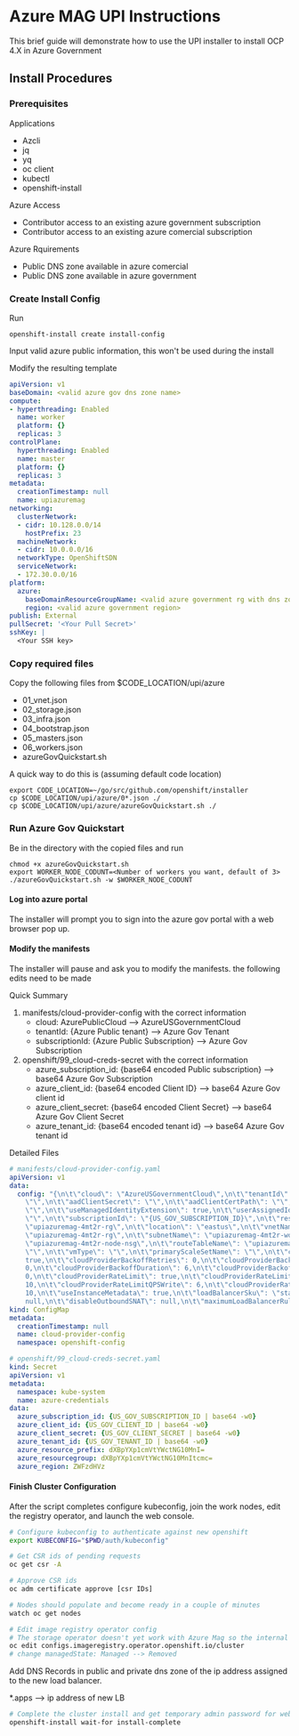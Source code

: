 # Azure MAG UPI Instructions

This brief guide will demonstrate how to use the UPI installer to install OCP 4.X in Azure Government

## Install Procedures

### Prerequisites

Applications
- Azcli
- jq
- yq
- oc client
- kubectl
- openshift-install

Azure Access
- Contributor access to an existing azure government subscription
- Contributor access to an existing azure comercial subscription

Azure Rquirements
- Public DNS zone available in azure comercial
- Public DNS zone available in azure government

### Create Install Config

Run
```shell
openshift-install create install-config
```
Input valid azure public information, this won't be used during the install

Modify the resulting template
```yaml
apiVersion: v1
baseDomain: <valid azure gov dns zone name>
compute:
- hyperthreading: Enabled
  name: worker
  platform: {}
  replicas: 3
controlPlane:
  hyperthreading: Enabled
  name: master
  platform: {}
  replicas: 3
metadata:
  creationTimestamp: null
  name: upiazuremag
networking:
  clusterNetwork:
  - cidr: 10.128.0.0/14
    hostPrefix: 23
  machineNetwork:
  - cidr: 10.0.0.0/16
  networkType: OpenShiftSDN
  serviceNetwork:
  - 172.30.0.0/16
platform:
  azure:
    baseDomainResourceGroupName: <valid azure government rg with dns zone>
    region: <valid azure government region>
publish: External
pullSecret: '<Your Pull Secret>'
sshKey: |
  <Your SSH key>
```

### Copy required files

Copy the following files from $CODE_LOCATION/upi/azure

- 01_vnet.json
- 02_storage.json
- 03_infra.json
- 04_bootstrap.json
- 05_masters.json
- 06_workers.json
- azureGovQuickstart.sh

A quick way to do this is (assuming default code location)
```shell
export CODE_LOCATION=~/go/src/github.com/openshift/installer
cp $CODE_LOCATION/upi/azure/0*.json ./
cp $CODE_LOCATION/upi/azure/azureGovQuickstart.sh ./
```

### Run Azure Gov Quickstart

Be in the directory with the copied files and run
```shell
chmod +x azureGovQuickstart.sh
export WORKER_NODE_CODUNT=<Number of workers you want, default of 3>
./azureGovQuickstart.sh -w $WORKER_NODE_CODUNT
```

#### Log into azure portal
The installer will prompt you to sign into the azure gov portal with a web browser pop up.

#### Modify the manifests
The installer will pause and ask you to modify the manifests. the following edits need to be made

Quick Summary

1. manifests/cloud-provider-config with the correct information
    - cloud: AzurePublicCloud --> AzureUSGovernmentCloud
    - tenantId: {Azure Public tenant} --> Azure Gov Tenant
    - subscriptionId: {Azure Public Subscription} --> Azure Gov Subscription
2. openshift/99_cloud-creds-secret with the correct information
    - azure_subscription_id: {base64 encoded Public subscription} --> base64 Azure Gov Subscription
    - azure_client_id: {base64 encoded Client ID} --> base64 Azure Gov client id
    - azure_client_secret: {base64 encoded Client Secret} --> base64 Azure Gov Client Secret
    - azure_tenant_id: {base64 encoded tenant id} --> base64 Azure Gov tenant id

Detailed Files

```yaml
# manifests/cloud-provider-config.yaml
apiVersion: v1
data:
  config: "{\n\t\"cloud\": \"AzureUSGovernmentCloud\",\n\t\"tenantId\": \"{US_GOV_TENANTID}\",\n\t\"aadClientId\":
    \"\",\n\t\"aadClientSecret\": \"\",\n\t\"aadClientCertPath\": \"\",\n\t\"aadClientCertPassword\":
    \"\",\n\t\"useManagedIdentityExtension\": true,\n\t\"userAssignedIdentityID\":
    \"\",\n\t\"subscriptionId\": \"{US_GOV_SUBSCRIPTION_ID}\",\n\t\"resourceGroup\":
    \"upiazuremag-4mt2r-rg\",\n\t\"location\": \"eastus\",\n\t\"vnetName\": \"upiazuremag-4mt2r-vnet\",\n\t\"vnetResourceGroup\":
    \"upiazuremag-4mt2r-rg\",\n\t\"subnetName\": \"upiazuremag-4mt2r-worker-subnet\",\n\t\"securityGroupName\":
    \"upiazuremag-4mt2r-node-nsg\",\n\t\"routeTableName\": \"upiazuremag-4mt2r-node-routetable\",\n\t\"primaryAvailabilitySetName\":
    \"\",\n\t\"vmType\": \"\",\n\t\"primaryScaleSetName\": \"\",\n\t\"cloudProviderBackoff\":
    true,\n\t\"cloudProviderBackoffRetries\": 0,\n\t\"cloudProviderBackoffExponent\":
    0,\n\t\"cloudProviderBackoffDuration\": 6,\n\t\"cloudProviderBackoffJitter\":
    0,\n\t\"cloudProviderRateLimit\": true,\n\t\"cloudProviderRateLimitQPS\": 6,\n\t\"cloudProviderRateLimitBucket\":
    10,\n\t\"cloudProviderRateLimitQPSWrite\": 6,\n\t\"cloudProviderRateLimitBucketWrite\":
    10,\n\t\"useInstanceMetadata\": true,\n\t\"loadBalancerSku\": \"standard\",\n\t\"excludeMasterFromStandardLB\":
    null,\n\t\"disableOutboundSNAT\": null,\n\t\"maximumLoadBalancerRuleCount\": 0\n}\n"
kind: ConfigMap
metadata:
  creationTimestamp: null
  name: cloud-provider-config
  namespace: openshift-config
```
```yaml
# openshift/99_cloud-creds-secret.yaml
kind: Secret
apiVersion: v1
metadata:
  namespace: kube-system
  name: azure-credentials
data:
  azure_subscription_id: {US_GOV_SUBSCRIPTION_ID | base64 -w0}
  azure_client_id: {US_GOV_CLIENT_ID | base64 -w0}
  azure_client_secret: {US_GOV_CLIENT_SECRET | base64 -w0}
  azure_tenant_id: {US_GOV_TENANT_ID | base64 -w0}
  azure_resource_prefix: dXBpYXp1cmVtYWctNG10MnI=
  azure_resourcegroup: dXBpYXp1cmVtYWctNG10MnItcmc=
  azure_region: ZWFzdHVz
```
#### Finish Cluster Configuration

After the script completes configure kubeconfig, join the work nodes, edit the registry operator, and launch the web console.

```bash
# Configure kubeconfig to authenticate against new openshift
export KUBECONFIG="$PWD/auth/kubeconfig"

# Get CSR ids of pending requests
oc get csr -A

# Approve CSR ids
oc adm certificate approve [csr IDs]

# Nodes should populate and become ready in a couple of minutes
watch oc get nodes

# Edit image registry operator config
# The storage operator doesn't yet work with Azure Mag so the internal registry has to be disabled
oc edit configs.imageregistry.operator.openshift.io/cluster
# change managedState: Managed --> Removed
```

Add DNS Records in public and private dns zone of the ip address assigned to the new load balancer. 

*.apps --> ip address of new LB

```bash
# Complete the cluster install and get temporary admin password for web console
openshift-install wait-for install-complete
```